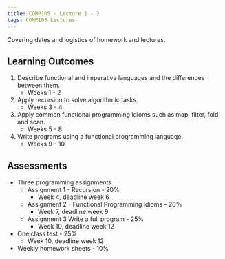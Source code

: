 ```yaml
---
title: COMP105 - Lecture 1 - 2
tags: COMP105 Lectures
---
```

Covering dates and logistics of homework and lectures.

## Learning Outcomes
1. Describe functional and imperative languages and the differences between them.
	* Weeks 1 - 2
1. Apply recursion to solve algorithmic tasks.
	* Weeks 3 - 4
1. Apply common functional programming idioms such as map, filter, fold and scan.
	* Weeks 5 - 8
1. Write programs using a functional programming language.
	* Weeks 9 - 10
	
## Assessments
* Three programming assignments
	* Assignment 1 - Recursion - 20%
		* Week 4, deadline week 6
	* Assignment 2 - Functional Programming idioms - 20%
		* Week 7, deadline week 9
	* Assignment 3 Write a full program - 25%
		* Week 10, deadline week 12
* One class test - 25%
	* Week 10, deadline week 12
* Weekly homework sheets - 10%